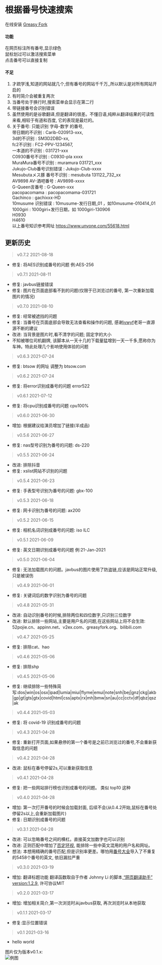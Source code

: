 # 根据番号快速搜索
在线安装 [Greasy Fork](https://greasyfork.org/zh-CN/scripts/423350)

#### 功能
在网页标注所有番号,显示绿色  
鼠标划过可以激活搜索菜单  
点击番号可以直接复制  

#### 不足
1. 才疏学浅,知道的网站就几个,但有番号的网站千千万,,所以默认是对所有网站开启的 
2. 有时简介会被重复两次  
3. 当番号处于换行时,搜索菜单会显示在第二行 
4. 带链接番号会识别错误
5. 虽然使用的是谷歌翻译,但是翻译的很差。不懂日语,纯粹从翻译结果的可读性来看,相较于有道和百度, 它的表现是最烂的。
6. 关于番号:
只能识别 字母-数字 的番号,  
带日期的不识别 : Carib-020913-xxx,  
3d的不识别 : SM3D2DBD-xx,  
fc2不识别 : FC2-PPV-1234567,  
一本道的不识别 : 031721-xxx  
C0930番号不识别 : C0930-pla xxxx  
MuraMura番号不识别 : muramura 031721_xxx  
Jukujo-Club番号识别错误 : Jukujo-Club-xxxx  
Mesubutaメス豚 番号不识别 : mesubuta 131122_732_xx  
AV9898 AV-酒吧番号 : AV9898-xxxx  
G-Queen言番号 : G-Queen-xxx  
pacopacomama : pacopacomama-031721  
Gachinco : gachixxx-HD  
10musume 识别错误 : 10musume-发行日期_01 ，如10musume-010414_01  
1000giri : 1000giri+发行日期，如 1000giri-130906  
H0930  
H4610  
以上番号知识参考网址 https://www.unvone.com/55618.html

  
<!-- ## 以下为各版本的区别  
 > version: 0.1.1  
![动图](https://github.com/qxinGitHub/searchAV/blob/main/img/searchav0.1.1.gif)  

 > version: 0.2.0  增加相关简介
![动图](https://github.com/qxinGitHub/searchAV/blob/main/img/searchav0.2.0.gif)  

 > version: 0.3.0  增加标题翻译
![动图](https://github.com/qxinGitHub/searchAV/blob/main/img/searchav0.3.0.gif)   -->
  
## 更新历史
 > v0.7.2 2021-08-18
  - 修复: 将AES识别成番号的问题 例:AES-256
 > v0.7.1 2021-08-11
  - 修复: javbus链接错误
  - 修复: 图片在页面底部看不到的问题(仅限于已浏览过的番号, 第一次重新加载图片的情况)
 > v0.7.0 2021-08-10
  - 修复: 经常被遮挡的问题
  - 修复: 当番号在页面底部会导致无法查看和操作的问题, 感谢[jywyf](https://greasyfork.org/zh-CN/scripts/423350/discussions/93317)老哥一直源源不断的建议
  - 改进: 当背景是图片时,看不清字的问题; 固定字的大小
  - 不知被哪位司机翻牌, 该脚本从一天十几的下载量猛增到一天一千多,愿称你为车神。特此处理几个影响使用体验的问题
 > v0.6.3 2021-07-24
  - 修复: btsow 的网址 调整为 btsow.com 
 > v0.6.2 2021-07-24
  - 修复: 将error识别成番号的问题 error522
 > v0.6.1 2021-07-12
  - 修复: 将cpu识别成番号的问题 cpu100%
 > v0.6.0 2021-06-30
  - 增加: 根据建议给演员增加了链接(半成品)
 > v0.5.6 2021-06-27
  - 修复: nas型号识别为番号的问题: ds-220
 > v0.5.5 2021-06-24
  - 改进: 排除抖音
  - 修复: xslist网站不识别的问题
 > v0.5.4 2021-06-23
  - 修复: 手表型号识别为番号的问题: gbx-100
 > v0.5.3 2021-06-18
  - 修复: 网卡识别为番号的问题: ax200
 > v0.5.2 2021-06-15
  - 修复: 相机名词识别成番号的问题: iso ILC
 > v0.5.1 2021-06-09
  - 修复: 英文日期识别成番号的问题 例:21-Jan-2021
 > v0.5.0 2021-06-04
  - 修复: 无法加载图片的问题。javbus的图片使用了防盗链,应该是网站正常升级,只是被误伤
 > v0.4.9 2021-06-01
  <!-- - 修复: 之前的版本更新导致依旧将covid等关键词识别为番号 -->
  - 修复: 关键词后的数字识别为番号的问题
 > v0.4.8 2021-05-31
  - 改进: 自动识别番号的时候,排除两位和四位数字,只识别三位数字
  - 改进: 默认排除一些网站,主要是用户名的问题,在这些网站上将不会生效: 52pojie.cn、appinn.net、v2ex.com、greasyfork.org、bilibili.com
 > v0.4.7 2021-05-25
  - 修复: 排除cat、hao
 > v0.4.6 2021-05-06
  - 修复: 排除shp
 > v0.4.5 2021-05-06
  - 修复: 继续排除一些特殊简写:dos|win|os|osx|ipad|lumia|miui|flyme|emui|note|snh|bej|gnz|ckg|akb|gp|gt|gts|gtx|covid|html|css|aptx|rx|mh|bmw|sn|au|cc|cctv|df|qbz|qsz|ak
 > v0.4.4 2021-05-03
  - 修复: 将 covid-19 识别成番号的问题
 > v0.4.3 2021-04-28
  - 修复: 重新打开页面,如果悬停的第一个番号是之前已浏览过的番号,不会重新获取信息的问题
 > v0.4.2 2021-04-28
  - 改进: 鼠标在番号停留2s,可以重新获取信息
 > v0.4.1 2021-04-28
  - 修复: 把一些网站排行榜也识别成番号的问题。 类似 top10 这种
 > v0.4.0 2021-04-28
  - 增加: 第一次打开番号的时候会加载封面, 后续不会(从0.4.2开始,鼠标在番号处停留2s以上,会重新加载图片)
  - 修复: 日期识别成番号的问题
 > v0.3.1 2021-04-28
  - 改进: 可以忽略番号之间的横杠。直接英文加数字也可以识别
  - 改进: 正则匹配中增加了[否定环视](https://www.zhihu.com/question/21015580/answer/16902391), 能排除一些中英文混用的用户名和网址。
  - 想法: 本想用精确的番号匹配,但是识别率更差。哪怕用[番号大全](https://github.com/imfht/fanhaodaquan)导入了不重复的5458个番号的英文, 依旧漏拉严重
 > v0.3.0 2021-03-19
  - 增加: 翻译标题功能 翻译函数取自于作者 Johnny Li 的脚本[ “网页翻译助手” version:1.2.9,](https://greasyfork.org/zh-CN/scripts/389784) 许可协议MIT
 > v0.2.0 2021-03-17
  - 增加: 增加相关简介,第一次浏览时从javbus获取, 再次浏览时从本地获取
 > v0.1.1 2021-03-17
  - 修复:显示位置错误
 > v0.1 2021-03-16
  - hello world 


图片仅为版本v0.1.x:  
![例图](https://github.com/qxinGitHub/searchAV/blob/main/img/searchav.png)